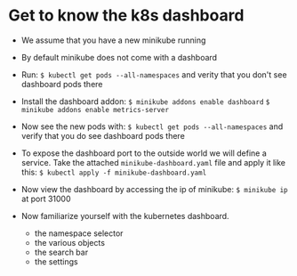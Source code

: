 # Get to know the k8s dashboard

* We assume that you have a new minikube running

* By default minikube does not come with a dashboard

* Run:
    `$ kubectl get pods --all-namespaces`
    and verity that you don't see dashboard pods there

* Install the dashboard addon:
    `$ minikube addons enable dashboard`
    `$ minikube addons enable metrics-server`

* Now see the new pods with:
    `$ kubectl get pods --all-namespaces`
    and verify that you do see dashboard pods there

* To expose the dashboard port to the outside world we will define a service.
    Take the attached `minikube-dashboard.yaml` file and apply it like this:
    `$ kubectl apply -f minikube-dashboard.yaml`

* Now view the dashboard by accessing the ip of minikube:
    `$ minikube ip`
    at port 31000

* Now familiarize yourself with the kubernetes dashboard.
    * the namespace selector
    * the various objects
    * the search bar
    * the settings
